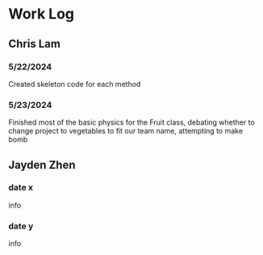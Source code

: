 # Work Log

## Chris Lam

### 5/22/2024

Created skeleton code for each method

### 5/23/2024

Finished most of the basic physics for the Fruit class, debating whether to change project to vegetables to fit our team name, attempting to make bomb


## Jayden Zhen

### date x

info

### date y

info
